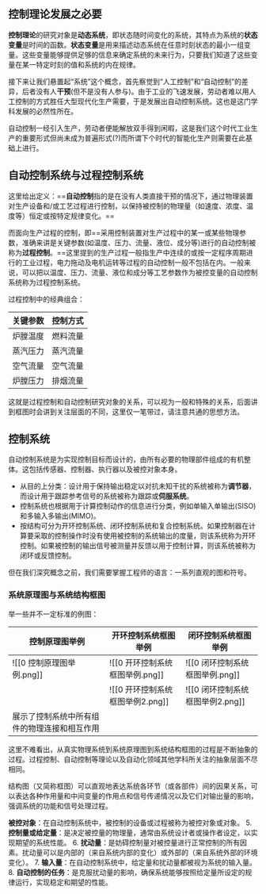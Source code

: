 ## 控制理论发展之必要
**控制理论**的研究对象是**动态系统**，即状态随时间变化的系统，其特点为系统的**状态变量**是时间的函数。**状态变量**是用来描述动态系统在任意时刻状态的最小一组变量。这些变量能够提供足够的信息来确定系统的未来行为，只要我们知道了这些变量在某一特定时刻的值和系统的内在规律。

接下来让我们悬置起“系统”这个概念，首先察觉到“人工控制”和“自动控制”的差异，后者没有人**干预**(但不是没有人参与)。由于工业的飞速发展，劳动者难以用人工控制的方式胜任大型现代化生产需要，于是发展出自动控制系统。这也是这门学科发展的必然性所在。

自动控制一经引入生产，劳动者便能解放双手得到闲暇，这是我们这个时代工业生产的重要形式但尚未成为普遍形式(?)而所谓下个时代的智能化生产则需要在此基础上进行。

## 自动控制系统与过程控制系统

这里给出定义：==**自动控制**指的是在没有人类直接干预的情况下，通过物理装置对生产设备和/或工艺过程进行控制，以保持被控制的物理量（如速度、浓度、温度等）恒定或按特定规律变化。==

而面向生产过程的控制，即==采用控制装置对生产过程中的某一或某些物理参数，准确来讲是关键参数(如温度、压力、流量、液位、成分等)进行的自动控制被称为**过程控制**。==这里提到的生产过程一般指生产中连续的或按一定程序周期进行的工业过程，电力拖动及电机运转等过程的自动控制一般不包括在内。一般来说，可以把以温度、压力、流量、液位和成分等工艺参数作为被控变量的自动控制系统称为过程控制系统。

过程控制中的经典组合：

| 关键参数 | 控制方式 |
| ---- | ---- |
| 炉膛温度 | 燃料流量 |
| 蒸汽压力 | 蒸汽流量 |
| 空气流量 | 空气流量 |
| 炉膛压力 | 排烟流量 |

这就是过程控制和自动控制研究对象的关系，可以视为一般和特殊的关系，后面讲到框图时会讲到关注层面的不同，这里仅一笔带过，请注意共通的思想方法。
## 控制系统

自动控制系统是为实现控制目标而设计的，由所有必要的物理部件组成的有机整体。这包括传感器、控制器、执行器以及被控对象本身。

- 从目的上分类：设计用于保持输出稳定以对抗未知干扰的系统被称为**调节器**，而设计用于跟踪参考信号的系统被称为跟踪或**伺服系统**。
- 控制系统也根据用于计算控制动作的信息进行分类，例如单输入单输出(SISO)和多输入多输出(MIMO)。
- 按结构可分为开环控制系统、闭环控制系统和复合控制系统。如果控制器在计算要采取的控制操作时没有使用被控制的系统输出的度量，则该系统称为开环控制。如果被控制的输出信号被测量并反馈以用于控制计算，则该系统被称为闭环或反馈控制。

但在我们深究概念之前，我们需要掌握工程师的语言：一系列直观的图和符号。
### 系统原理图与系统结构框图

举一些并不一定标准的例图：

| 控制原理图举例                | 开环控制系统框图举例                           | 闭环控制系统框图举例             |
| ---------------------- | ------------------------------------ | ---------------------- |
| ![[0 控制原理图举例.png]]     | ![[0 开环控制系统框图举例.png]]                | ![[0 闭环控制系统框图举例.png]]  |
|                        | ![[0 开环控制系统框图举例2.png]] | ![[0 闭环控制系统框图举例2.png]] |
| 展示了控制系统中所有组件的物理连接和相互作用 |                                      |                        |
这里不难看出，从真实物理系统到系统原理图到系统结构框图的过程是不断抽象的过程。过程控制、自动控制等理论以及自动化领域其他学科所关注的抽象层面不尽相同。

结构图（又简称框图）可以直观地表达系统各环节（或各部件）间的因果关系，可以表达各种作用量和中间变量的作用点和信号传递情况以及它们对输出量的影响，强调系统的功能和信号处理过程。



**被控对象**：在自动控制系统中，被控制的设备或过程被称为被控对象或对象。
5. **控制量或给定量**：是决定被控量的物理量，通常由系统设计者或操作者设定，以实现期望的系统性能。
6. **扰动量**：是妨碍控制量对被控量进行正常控制的所有因素。扰动量可以是内部的（来自系统内部的变化）或外部的（来自系统外部的环境变化）。
7. **输入量**：在自动控制系统中，给定量和扰动量都被视为系统的输入量。
8. **自动控制的任务**：是克服扰动量的影响，确保系统能够按照给定量所设定的规律运行，实现稳定和期望的性能。
